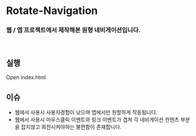 # Rotate-Navigation

### 웹 / 앱 프로젝트에서 제작해본 원형 네비게이션입니다.
<br>

## 실행

Open index.html

## 이슈
* 웹에서 사용시 사용자경험이 낮으며 앱에서만 원할하게 작동됩니다.
* 웹에서 사용시 마우스클릭 이벤트와 링크 이벤트가 겹쳐 각 네비게이션 컨텐츠 부분을 잡지않고 회전시켜야하는 불편함이 존재합니다.
